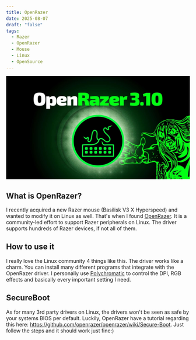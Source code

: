 ```yaml
---
title: OpenRazer
date: 2025-08-07
draft: "false"
tags:
  - Razer
  - OpenRazer
  - Mouse
  - Linux
  - OpenSource
---
```

![OpenRazer 3.10](openrazer.jpg)
## What is OpenRazer?
I recently acquired a new Razer mouse (Basilisk V3 X Hyperspeed) and wanted to modify it on Linux as well. That's when I found [OpenRazer](https://openrazer.github.io/). It is a community-led effort to support Razer peripherals on Linux. The driver supports hundreds of Razer devices, if not all of them.

## How to use it
I really love the Linux community 4 things like this. The driver works like a charm. You can install many different programs that integrate with the OpenRazer driver. I personally use [Polychromatic](https://polychromatic.app/) to control the DPI, RGB effects and basically every important setting I need.

## SecureBoot
As for many 3rd party drivers on Linux, the drivers won't be seen as safe by your systems BIOS per default. Luckily, OpenRazer have a tutorial regarding this here: https://github.com/openrazer/openrazer/wiki/Secure-Boot. Just follow the steps and it should work just fine:)